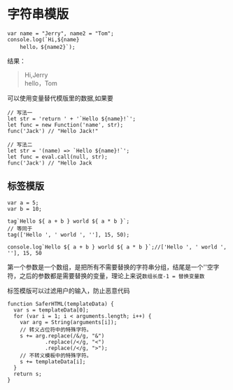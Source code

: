 # 字符串模版

    var name = "Jerry", name2 = "Tom";
    console.log(`Hi,${name}
        hello，${name2}`);

结果：
>Hi,Jerry        
> hello，Tom

可以使用变量替代模版里的数据,如果要

    // 写法一
    let str = 'return ' + '`Hello ${name}!`';
    let func = new Function('name', str);
    func('Jack') // "Hello Jack!"

    // 写法二
    let str = '(name) => `Hello ${name}!`';
    let func = eval.call(null, str);
    func('Jack') // "Hello Jack

## 标签模版

    var a = 5;
    var b = 10;

    tag`Hello ${ a + b } world ${ a * b }`;
    // 等同于
    tag(['Hello ', ' world ', ''], 15, 50);

    console.log`Hello ${ a + b } world ${ a * b }`;//['Hello ', ' world ', ''], 15, 50

第一个参数是一个数组，是把所有不需要替换的字符串分组，结尾是一个''空字符，之后的参数都是需要替换的变量，理论上来说`数组长度-1 = 替换变量数`

标签模版可以过滤用户的输入，防止恶意代码

    function SaferHTML(templateData) {
      var s = templateData[0];
      for (var i = 1; i < arguments.length; i++) {
        var arg = String(arguments[i]);
        // 转义占位符中的特殊字符。
        s += arg.replace(/&/g, "&")
                .replace(/</g, "<")
                .replace(/</g, ">");
        // 不转义模板中的特殊字符。
        s += templateData[i];
      }
      return s;
    }